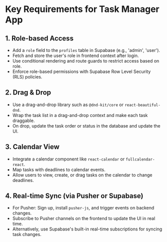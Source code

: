 # Key Requirements for Task Manager App

## 1. Role-based Access
- Add a `role` field to the `profiles` table in Supabase (e.g., 'admin', 'user').
- Fetch and store the user's role in frontend context after login.
- Use conditional rendering and route guards to restrict access based on role.
- Enforce role-based permissions with Supabase Row Level Security (RLS) policies.

## 2. Drag & Drop
- Use a drag-and-drop library such as `@dnd-kit/core` or `react-beautiful-dnd`.
- Wrap the task list in a drag-and-drop context and make each task draggable.
- On drop, update the task order or status in the database and update the UI.

## 3. Calendar View
- Integrate a calendar component like `react-calendar` or `fullcalendar-react`.
- Map tasks with deadlines to calendar events.
- Allow users to view, create, or drag tasks on the calendar to change deadlines.

## 4. Real-time Sync (via Pusher or Supabase)
- For Pusher: Sign up, install `pusher-js`, and trigger events on backend changes.
- Subscribe to Pusher channels on the frontend to update the UI in real time.
- Alternatively, use Supabase's built-in real-time subscriptions for syncing task changes.
